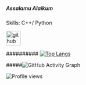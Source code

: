 ##### Assalamu Alaikum

Skills: C++/ Python

[<img src='https://cdn.jsdelivr.net/npm/simple-icons@3.0.1/icons/github.svg' alt='github' height='40'>](https://github.com/mariamsafa)  

########## [![Top Langs](https://github-readme-stats.vercel.app/api/top-langs/?username=mariamsafa)](https://github.com/anuraghazra/github-readme-stats)

#####![GitHub Activity Graph](https://activity-graph.herokuapp.com/graph?username=mariamsafa)  

![Profile views](https://gpvc.arturio.dev/mariamsafa)  
